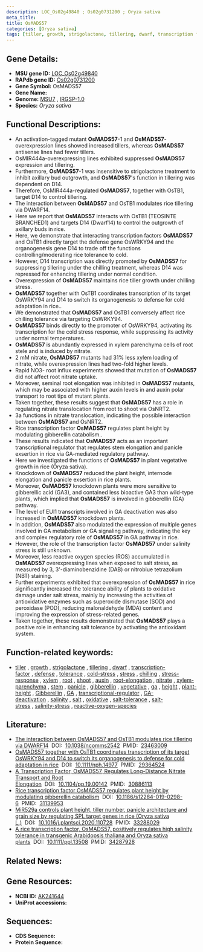 ```yaml
---
description: LOC_Os02g49840 ; Os02g0731200 ; Oryza sativa
meta_title:
title: OsMADS57
categories: [Oryza sativa]
tags: [tiller, growth, strigolactone, tillering, dwarf, transcription factor, defense, tolerance, cold stress, stress, chilling, stress response, xylem, root, shoot, auxin, root elongation, nitrate, xylem parenchyma, stem, panicle, gibberellin, vegetative,  ga , height, plant height, Gibberellin, GA, transcriptional regulator, GA deactivation, salinity, salt, oxidative, salt tolerance, salt stress, salinity stress, reactive oxygen species]
---
```


## Gene Details:
- **MSU gene ID:** [LOC_Os02g49840](http://rice.uga.edu/cgi-bin/ORF_infopage.cgi?orf=LOC_Os02g49840)  
- **RAPdb gene ID:** [Os02g0731200](https://rapdb.dna.affrc.go.jp/locus/?name=Os02g0731200)  
- **Gene Symbol:** OsMADS57
- **Gene Name:**
- **Genome:**  [MSU7](http://rice.uga.edu/)&nbsp;,&nbsp;[IRGSP-1.0](https://rapdb.dna.affrc.go.jp/download/irgsp1.html)
- **Species:** *Oryza sativa*

## Functional Descriptions:
   - An activation-tagged mutant **OsMADS57**-1 and **OsMADS57**-overexpression lines showed increased tillers, whereas **OsMADS57** antisense lines had fewer tillers.
   - OsMIR444a-overexpressing lines exhibited suppressed **OsMADS57** expression and tillering.
   - Furthermore, **OsMADS57**-1 was insensitive to strigolactone treatment to inhibit axillary bud outgrowth, and **OsMADS57**'s function in tillering was dependent on D14.
   - Therefore, OsMIR444a-regulated **OsMADS57**, together with OsTB1, target D14 to control tillering.
   - The interaction between **OsMADS57** and OsTB1 modulates rice tillering via DWARF14.
   - Here we report that **OsMADS57** interacts with OsTB1 (TEOSINTE BRANCHED1) and targets D14 (Dwarf14) to control the outgrowth of axillary buds in rice.
   - Here, we demonstrate that interacting transcription factors **OsMADS57** and OsTB1 directly target the defense gene OsWRKY94 and the organogenesis gene D14 to trade off the functions controlling/moderating rice tolerance to cold.
   - However, D14 transcription was directly promoted by **OsMADS57** for suppressing tillering under the chilling treatment, whereas D14 was repressed for enhancing tillering under normal condition.
   - Overexpression of **OsMADS57** maintains rice tiller growth under chilling stress.
   - **OsMADS57** together with OsTB1 coordinates transcription of its target OsWRKY94 and D14 to switch its organogenesis to defense for cold adaptation in rice..
   - We demonstrated that **OsMADS57** and OsTB1 conversely affect rice chilling tolerance via targeting OsWRKY94.
   - **OsMADS57** binds directly to the promoter of OsWRKY94, activating its transcription for the cold stress response, while suppressing its activity under normal temperatures.
   - **OsMADS57** is abundantly expressed in xylem parenchyma cells of root stele and is induced by nitrate.
   - 2 mM nitrate, **OsMADS57** mutants had 31% less xylem loading of nitrate, while overexpression lines had two-fold higher levels.
   - Rapid NO3- root influx experiments showed that mutation of **OsMADS57** did not affect root nitrate uptake.
   - Moreover, seminal root elongation was inhibited in **OsMADS57** mutants, which may be associated with higher auxin levels in and auxin polar transport to root tips of mutant plants.
   - Taken together, these results suggest that **OsMADS57** has a role in regulating nitrate translocation from root to shoot via OsNRT2.
   - 3a functions in nitrate translocation, indicating the possible interaction between **OsMADS57** and OsNRT2.
   - Rice transcription factor **OsMADS57** regulates plant height by modulating gibberellin catabolism..
   - These results indicated that **OsMADS57** acts as an important transcriptional regulator that regulates stem elongation and panicle exsertion in rice via GA-mediated regulatory pathway.
   - Here we investigated the functions of **OsMADS57** in plant vegetative growth in rice (Oryza sativa).
   - Knockdown of **OsMADS57** reduced the plant height, internode elongation and panicle exsertion in rice plants.
   - Moreover, **OsMADS57** knockdown plants were more sensitive to gibberellic acid (GA3), and contained less bioactive GA3 than wild-type plants, which implied that **OsMADS57** is involved in gibberellin (GA) pathway.
   - The level of EUI1 transcripts involved in GA deactivation was also increased in **OsMADS57** knockdown plants.
   - In addition, **OsMADS57** also modulated the expression of multiple genes involved in GA metabolism or GA signaling pathway, indicating the key and complex regulatory role of **OsMADS57** in GA pathway in rice.
   - However, the role of the transcription factor **OsMADS57** under salinity stress is still unknown.
   - Moreover, less reactive oxygen species (ROS) accumulated in **OsMADS57** overexpressing lines when exposed to salt stress, as measured by 3, 3'-diaminobenzidine (DAB) or nitroblue tetrazolium (NBT) staining.
   - Further experiments exhibited that overexpression of **OsMADS57** in rice significantly increased the tolerance ability of plants to oxidative damage under salt stress, mainly by increasing the activities of antioxidative enzymes such as superoxide dismutase (SOD) and peroxidase (POD), reducing malonaldehyde (MDA) content and improving the expression of stress-related genes.
   - Taken together, these results demonstrated that **OsMADS57** plays a positive role in enhancing salt tolerance by activating the antioxidant system.

## Function-related keywords:
   - [tiller](/tags/tiller/)&nbsp;,&nbsp;[growth](/tags/growth/)&nbsp;,&nbsp;[strigolactone](/tags/strigolactone/)&nbsp;,&nbsp;[tillering](/tags/tillering/)&nbsp;,&nbsp;[dwarf](/tags/dwarf/)&nbsp;,&nbsp;[transcription-factor](/tags/transcription-factor/)&nbsp;,&nbsp;[defense](/tags/defense/)&nbsp;,&nbsp;[tolerance](/tags/tolerance/)&nbsp;,&nbsp;[cold-stress](/tags/cold-stress/)&nbsp;,&nbsp;[stress](/tags/stress/)&nbsp;,&nbsp;[chilling](/tags/chilling/)&nbsp;,&nbsp;[stress-response](/tags/stress-response/)&nbsp;,&nbsp;[xylem](/tags/xylem/)&nbsp;,&nbsp;[root](/tags/root/)&nbsp;,&nbsp;[shoot](/tags/shoot/)&nbsp;,&nbsp;[auxin](/tags/auxin/)&nbsp;,&nbsp;[root-elongation](/tags/root-elongation/)&nbsp;,&nbsp;[nitrate](/tags/nitrate/)&nbsp;,&nbsp;[xylem-parenchyma](/tags/xylem-parenchyma/)&nbsp;,&nbsp;[stem](/tags/stem/)&nbsp;,&nbsp;[panicle](/tags/panicle/)&nbsp;,&nbsp;[gibberellin](/tags/gibberellin/)&nbsp;,&nbsp;[vegetative](/tags/vegetative/)&nbsp;,&nbsp;[ga](/tags/ga/)&nbsp;,&nbsp;[height](/tags/height/)&nbsp;,&nbsp;[plant-height](/tags/plant-height/)&nbsp;,&nbsp;[Gibberellin](/tags/Gibberellin/)&nbsp;,&nbsp;[GA](/tags/GA/)&nbsp;,&nbsp;[transcriptional-regulator](/tags/transcriptional-regulator/)&nbsp;,&nbsp;[GA-deactivation](/tags/GA-deactivation/)&nbsp;,&nbsp;[salinity](/tags/salinity/)&nbsp;,&nbsp;[salt](/tags/salt/)&nbsp;,&nbsp;[oxidative](/tags/oxidative/)&nbsp;,&nbsp;[salt-tolerance](/tags/salt-tolerance/)&nbsp;,&nbsp;[salt-stress](/tags/salt-stress/)&nbsp;,&nbsp;[salinity-stress](/tags/salinity-stress/)&nbsp;,&nbsp;[reactive-oxygen-species](/tags/reactive-oxygen-species/)

## Literature:
   - [The interaction between OsMADS57 and OsTB1 modulates rice tillering via DWARF14](https://www.doi.org/10.1038/ncomms2542)&nbsp;&nbsp;DOI:&nbsp;&nbsp;[10.1038/ncomms2542](https://www.doi.org/10.1038/ncomms2542)&nbsp;&nbsp;PMID:&nbsp;&nbsp;[23463009](https://pubmed.ncbi.nlm.nih.gov/23463009/)
   - [OsMADS57 together with OsTB1 coordinates transcription of its target OsWRKY94 and D14 to switch its organogenesis to defense for cold adaptation in rice](https://www.doi.org/10.1111/nph.14977)&nbsp;&nbsp;DOI:&nbsp;&nbsp;[10.1111/nph.14977](https://www.doi.org/10.1111/nph.14977)&nbsp;&nbsp;PMID:&nbsp;&nbsp;[29364524](https://pubmed.ncbi.nlm.nih.gov/29364524/)
   - [A Transcription Factor, OsMADS57, Regulates Long-Distance Nitrate Transport and Root Elongation](https://www.doi.org/10.1104/pp.19.00142)&nbsp;&nbsp;DOI:&nbsp;&nbsp;[10.1104/pp.19.00142](https://www.doi.org/10.1104/pp.19.00142)&nbsp;&nbsp;PMID:&nbsp;&nbsp;[30886113](https://pubmed.ncbi.nlm.nih.gov/30886113/)
   - [Rice transcription factor OsMADS57 regulates plant height by modulating gibberellin catabolism](https://www.doi.org/10.1186/s12284-019-0298-6)&nbsp;&nbsp;DOI:&nbsp;&nbsp;[10.1186/s12284-019-0298-6](https://www.doi.org/10.1186/s12284-019-0298-6)&nbsp;&nbsp;PMID:&nbsp;&nbsp;[31139953](https://pubmed.ncbi.nlm.nih.gov/31139953/)
   - [MiR529a controls plant height, tiller number, panicle architecture and grain size by regulating SPL target genes in rice (Oryza sativa L.)](https://www.doi.org/10.1016/j.plantsci.2020.110728)&nbsp;&nbsp;DOI:&nbsp;&nbsp;[10.1016/j.plantsci.2020.110728](https://www.doi.org/10.1016/j.plantsci.2020.110728)&nbsp;&nbsp;PMID:&nbsp;&nbsp;[33288029](https://pubmed.ncbi.nlm.nih.gov/33288029/)
   - [A rice transcription factor, OsMADS57, positively regulates high salinity tolerance in transgenic Arabidopsis thaliana and Oryza sativa plants](https://www.doi.org/10.1111/ppl.13508)&nbsp;&nbsp;DOI:&nbsp;&nbsp;[10.1111/ppl.13508](https://www.doi.org/10.1111/ppl.13508)&nbsp;&nbsp;PMID:&nbsp;&nbsp;[34287928](https://pubmed.ncbi.nlm.nih.gov/34287928/)

## Related News:

## Gene Resources:
- **NCBI ID:**  [AK241644](http://www.ncbi.nlm.nih.gov/nuccore/AK241644)
- **UniProt accessions:** [](https://www.uniprot.org/uniprotkb//entry)

## Sequences:
- **CDS Sequence:**
- **Protein Sequence:**
